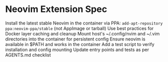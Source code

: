 # Neovim Extension Spec

Install the latest stable Neovim in the container via PPA: `add-apt-repository ppa:neovim-ppa/stable` (not AppImage or tarball)
Use best practices for Docker layer caching and cleanup
Mount host's ~/.config/nvim and ~/.vim directories into the container for persistent config
Ensure neovim is available in $PATH and works in the container
Add a test script to verify installation and config mounting
Update entry points and tests as per AGENTS.md checklist
